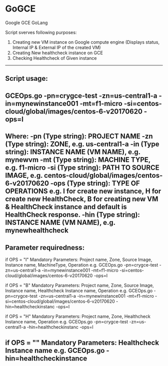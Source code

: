 # GoGCE
Google GCE GoLang

Script sverves following purposes:
1. Creating new VM instance on Google compute engine (Displays status, Internal IP & External IP of the created VM)
2. Creating New healthcheck instance on GCE
3. Checking Healthcheck of Given instance

----------------------------------------------------------------------------------------------------------------------
Script usage:
----------------------------------------------------------------------------------------------------------------------
GCEOps.go -pn=crygce-test -zn=us-central1-a -in=mynewinstance001 -mt=f1-micro -si=centos-cloud/global/images/centos-6-v20170620 -ops=I
----------------------------------------------------------------------------------------------------------------------
Where:
-pn (Type string): PROJECT NAME
-zn (Type string): ZONE, e.g. us-central1-a
-in (Type string): INSTANCE NAME (VM NAME), e.g. mynewvm
-mt (Type string): MACHINE TYPE, e.g. f1-micro
-si (Type string): PATH TO SOURCE IMAGE, e.g. centos-cloud/global/images/centos-6-v20170620
-ops (Type string): TYPE OF OPERATIONS e.g. I for create new instance, 
                    H for create new HealthCheck, 
                    B for creating new VM & HealthCheck instance and
                    default is HealthCheck response.
-hin (Type string): INSTANCE NAME (VM NAME), e.g. mynewhealthcheck
----------------------------------------------------------------------------------------------------------------------
Parameter requiredness:
----------------------------------------------------------------------------------------------------------------------
if OPS = "I"
Mandatory Parameters: Project name, Zone, Source Image, Instance name, MachineType, Operation
e.g.
GCEOps.go -pn=crygce-test -zn=us-central1-a -in=mynewinstance001 -mt=f1-micro -si=centos-cloud/global/images/centos-6-v20170620 -ops=I

if OPS = "B"
Mandatory Parameters: Project name, Zone, Source Image, Instance name, Healthcheck Instance name, Operation
e.g.
GCEOps.go -pn=crygce-test -zn=us-central1-a -in=mynewinstance001 -mt=f1-micro -si=centos-cloud/global/images/centos-6-v20170620 -hin=healthcheckinstanc -ops=I

if OPS = "H"
Mandatory Parameters: Project name, Zone, Healthcheck Instance name, Operation
e.g.
GCEOps.go -pn=crygce-test -zn=us-central1-a -hin=healthcheckinstanc -ops=I

if OPS = ""
Mandatory Parameters: Healthcheck Instance name
e.g.
GCEOps.go -hin=healthcheckinstance
----------------------------------------------------------------------------------------------------------------------

